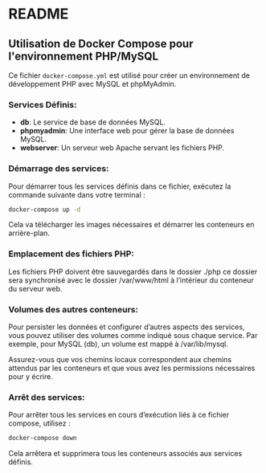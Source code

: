 # README

## Utilisation de Docker Compose pour l'environnement PHP/MySQL

Ce fichier `docker-compose.yml` est utilisé pour créer un environnement de développement PHP avec MySQL et phpMyAdmin.

### Services Définis:

- **db**: Le service de base de données MySQL.
- **phpmyadmin**: Une interface web pour gérer la base de données MySQL.
- **webserver**: Un serveur web Apache servant les fichiers PHP.

### Démarrage des services:

Pour démarrer tous les services définis dans ce fichier, exécutez la commande suivante dans votre terminal :

```bash
docker-compose up -d
```
Cela va télécharger les images nécessaires et démarrer les conteneurs en arrière-plan.

### Emplacement des fichiers PHP:
Les fichiers PHP doivent être sauvegardés dans le dossier ./php  ce dossier sera synchronisé avec le dossier /var/www/html à l’intérieur du conteneur du serveur web.

### Volumes des autres conteneurs:
Pour persister les données et configurer d’autres aspects des services, vous pouvez utiliser des volumes comme indiqué sous chaque service. Par exemple, pour MySQL (db), un volume est mappé à /var/lib/mysql.

Assurez-vous que vos chemins locaux correspondent aux chemins attendus par les conteneurs et que vous avez les permissions nécessaires pour y écrire.

### Arrêt des services:
Pour arrêter tous les services en cours d’exécution liés à ce fichier compose, utilisez :
```bash
docker-compose down
```

Cela arrêtera et supprimera tous les conteneurs associés aux services définis.

